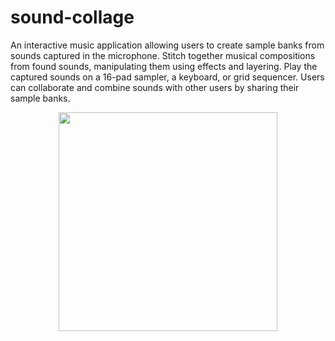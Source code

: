 # sound-collage
An interactive music application allowing users to create sample banks from sounds captured in the microphone.
Stitch together musical compositions from found sounds, manipulating them using effects and layering. Play the captured sounds on a 16-pad sampler, a keyboard, or grid sequencer. Users can collaborate and combine sounds with other users by sharing their sample banks. 
<p align="center">
   <img src="https://cloud.githubusercontent.com/assets/15159970/25465452/58a31a06-2ad0-11e7-9d80-753c65a898fd.png"
width='350'/>
</p>

